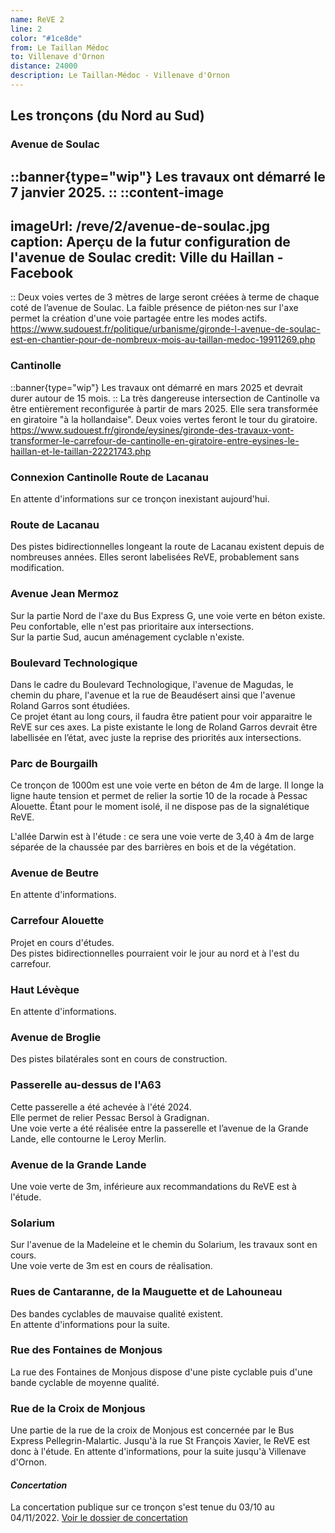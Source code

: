 ```yaml
---
name: ReVE 2
line: 2
color: "#1ce8de"
from: Le Taillan Médoc
to: Villenave d'Ornon
distance: 24000
description: Le Taillan-Médoc - Villenave d'Ornon
---
```


## Les tronçons (du Nord au Sud)

### Avenue de Soulac
::banner{type="wip"}
Les travaux ont démarré le 7 janvier 2025.
::
::content-image
---
imageUrl: /reve/2/avenue-de-soulac.jpg
caption: Aperçu de la futur configuration de l'avenue de Soulac
credit: Ville du Haillan - Facebook
---
::
Deux voies vertes de 3 mètres de large seront créées à terme de chaque coté de l’avenue de Soulac.
La faible présence de piéton·nes sur l'axe permet la création d'une voie partagée entre les modes actifs.
https://www.sudouest.fr/politique/urbanisme/gironde-l-avenue-de-soulac-est-en-chantier-pour-de-nombreux-mois-au-taillan-medoc-19911269.php

### Cantinolle 
::banner{type="wip"}
Les travaux ont démarré en mars 2025 et devrait durer autour de 15 mois.
::
La très dangereuse intersection de Cantinolle va être entièrement reconfigurée à partir de mars 2025.
Elle sera transformée en giratoire "à la hollandaise".
Deux voies vertes feront le tour du giratoire.
https://www.sudouest.fr/gironde/eysines/gironde-des-travaux-vont-transformer-le-carrefour-de-cantinolle-en-giratoire-entre-eysines-le-haillan-et-le-taillan-22221743.php

### Connexion Cantinolle Route de Lacanau
En attente d'informations sur ce tronçon inexistant aujourd'hui.

### Route de Lacanau
Des pistes bidirectionnelles longeant la route de Lacanau existent depuis de nombreuses années. Elles seront labelisées ReVE, probablement sans modification.

### Avenue Jean Mermoz
Sur la partie Nord de l'axe du Bus Express G, une voie verte en béton existe. Peu confortable, elle n'est pas prioritaire aux intersections.  
Sur la partie Sud, aucun aménagement cyclable n'existe.

### Boulevard Technologique
Dans le cadre du Boulevard Technologique, l'avenue de Magudas, le chemin du phare, l'avenue et la rue de Beaudésert ainsi que l'avenue Roland Garros sont étudiées.  
Ce projet étant au long cours, il faudra être patient pour voir apparaitre le ReVE sur ces axes.
La piste existante le long de Roland Garros devrait être labellisée en l’état, avec juste la reprise des priorités aux intersections.

### Parc de Bourgailh
Ce tronçon de 1000m est une voie verte en béton de 4m de large. Il longe la ligne haute tension et permet de relier la sortie 10 de la rocade à Pessac Alouette.
Étant pour le moment isolé, il ne dispose pas de la signalétique ReVE.

L'allée Darwin est à l'étude : ce sera une voie verte de 3,40 à 4m de large séparée de la chaussée par des barrières en bois et de la végétation.

### Avenue de Beutre
En attente d'informations.

### Carrefour Alouette
Projet en cours d'études.  
Des pistes bidirectionnelles pourraient voir le jour au nord et à l'est du carrefour.

### Haut Lévèque
En attente d'informations.

### Avenue de Broglie
Des pistes bilatérales sont en cours de construction.

### Passerelle au-dessus de l'A63
Cette passerelle a été achevée à l'été 2024.  
Elle permet de relier Pessac Bersol à Gradignan.  
Une voie verte a été réalisée entre la passerelle et l’avenue de la Grande Lande, elle contourne le Leroy Merlin.


### Avenue de la Grande Lande
Une voie verte de 3m, inférieure aux recommandations du ReVE est à l'étude.

### Solarium
Sur l'avenue de la Madeleine et le chemin du Solarium, les travaux sont en cours.  
Une voie verte de 3m est en cours de réalisation.

### Rues de Cantaranne, de la Mauguette et de Lahouneau
Des bandes cyclables de mauvaise qualité existent.  
En attente d'informations pour la suite.

### Rue des Fontaines de Monjous
La rue des Fontaines de Monjous dispose d'une piste cyclable puis d'une bande cyclable de moyenne qualité.

### Rue de la Croix de Monjous
Une partie de la rue de la croix de Monjous est concernée par le Bus Express Pellegrin-Malartic.
Jusqu'à la rue St François Xavier, le ReVE est donc à l'étude.
En attente d'informations, pour la suite jusqu'à Villenave d'Ornon.

#### *Concertation*
La concertation publique sur ce tronçon s'est tenue du 03/10 au 04/11/2022.
[Voir le dossier de concertation](https://cyclopolis.lavilleavelo.org/vl2/VL2Sud_Berthelot_St-Priest.pdf)
